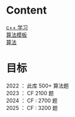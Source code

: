 # Content
[c++ 学习 ](https://github.com/JunBinLiang/cpp-algorithm/tree/main/cpp)  <br/>
[算法模板 ](https://github.com/JunBinLiang/cpp-algorithm/tree/main/template)  <br/>
[算法 ](https://github.com/JunBinLiang/cpp-algorithm/tree/main/algorithm)  <br/>

# 目标
2022 ： 此库 500+ 算法题<br/>
2023 ： CF 2100 题<br/>
2024 ： CF : 2700 题<br/>
2025 ： CF : 3200 题<br/>
